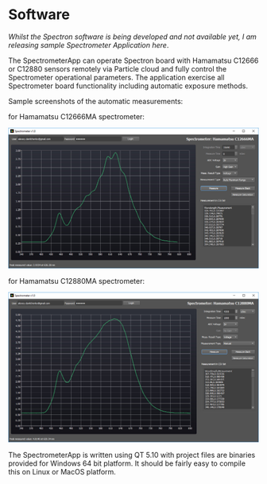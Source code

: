 # Software

*Whilst the Spectron software is being developed and not available yet, I am releasing sample Spectrometer Application here*. 

The SpectrometerApp can operate Spectron board with Hamamatsu C12666 or C12880 sensors remotely via Particle cloud and fully control the Spectrometer operational parameters. The application exercise all Spectrometer board functionality including automatic exposure methods.

Sample screenshots of the automatic measurements:

for Hamamatsu C12666MA spectrometer:

![C1266](common/images/Spectrometer.jpg) 

for Hamamatsu C12880MA spectrometer:

![C1288](common/images/Spectrometer2.jpg) 

The SpectrometerApp is written using QT 5.10 with project files are binaries provided for Windows 64 bit platform. It should be fairly easy to compile this on Linux or MacOS platform.
